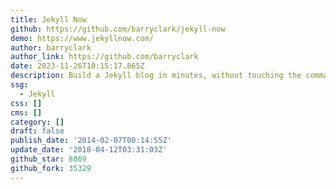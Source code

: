 ```yaml
---
title: Jekyll Now
github: https://github.com/barryclark/jekyll-now
demo: https://www.jekyllnow.com/
author: barryclark
author_link: https://github.com/barryclark
date: 2023-11-26T10:15:17.865Z
description: Build a Jekyll blog in minutes, without touching the command line.
ssg:
  - Jekyll
css: []
cms: []
category: []
draft: false
publish_date: '2014-02-07T00:14:55Z'
update_date: '2018-04-12T03:31:03Z'
github_star: 8069
github_fork: 35329
---
```

